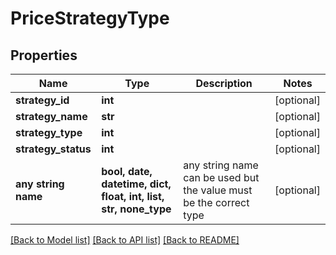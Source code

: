# PriceStrategyType


## Properties
Name | Type | Description | Notes
------------ | ------------- | ------------- | -------------
**strategy_id** | **int** |  | [optional] 
**strategy_name** | **str** |  | [optional] 
**strategy_type** | **int** |  | [optional] 
**strategy_status** | **int** |  | [optional] 
**any string name** | **bool, date, datetime, dict, float, int, list, str, none_type** | any string name can be used but the value must be the correct type | [optional]

[[Back to Model list]](../README.md#documentation-for-models) [[Back to API list]](../README.md#documentation-for-api-endpoints) [[Back to README]](../README.md)


